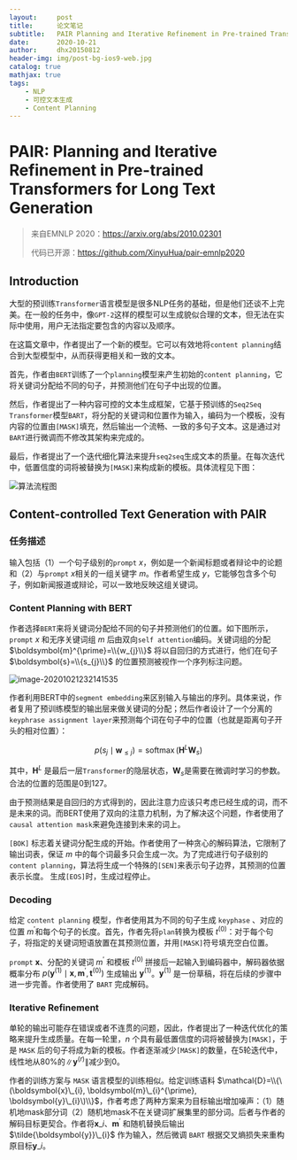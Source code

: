```yaml
---
layout:     post
title:      论文笔记
subtitle:   PAIR Planning and Iterative Refinement in Pre-trained Transformers for Long Text Generation
date:       2020-10-21
author:     dhx20150812
header-img: img/post-bg-ios9-web.jpg
catalog: true
mathjax: true
tags:
    - NLP
    - 可控文本生成
    - Content Planning
---
```


# PAIR: Planning and Iterative Refinement in Pre-trained Transformers for Long Text Generation



>   来自EMNLP 2020：<https://arxiv.org/abs/2010.02301>
>
>   代码已开源：<https://github.com/XinyuHua/pair-emnlp2020>

## Introduction

大型的预训练`Transformer`语言模型是很多NLP任务的基础，但是他们还谈不上完美。在一般的任务中，像`GPT-2`这样的模型可以生成貌似合理的文本，但无法在实际中使用，用户无法指定要包含的内容以及顺序。

在这篇文章中，作者提出了一个新的模型。它可以有效地将`content planning`结合到大型模型中，从而获得更相关和一致的文本。

首先，作者由`BERT`训练了一个`planning`模型来产生初始的`content planning`，它将关键词分配给不同的句子，并预测他们在句子中出现的位置。

然后，作者提出了一种内容可控的文本生成框架，它基于预训练的`Seq2Seq Transformer`模型`BART`，将分配的关键词和位置作为输入，编码为一个模板，没有内容的位置由`[MASK]`填充，然后输出一个流畅、一致的多句子文本。这是通过对`BART`进行微调而不修改其架构来完成的。

最后，作者提出了一个迭代细化算法来提升`seq2seq`生成文本的质量。在每次迭代中，低置信度的词将被替换为`[MASK]`来构成新的模板。具体流程见下图：

![算法流程图](https://note.youdao.com/yws/api/personal/file/WEB92b5ef04a8eaaa1f6f61f4e3ea1af796?method=download&shareKey=cfceb8148eb8f0b5d56aa6dff1b1df0b)


## Content-controlled Text Generation with PAIR

### 任务描述

输入包括（1）一个句子级别的`prompt` $x$，例如是一个新闻标题或者辩论中的论题和（2）与`prompt` $x$相关的一组关键字 $m$。作者希望生成 $y$，它能够包含多个句子，例如新闻报道或辩论，可以一致地反映这组关键词。

### Content Planning with BERT

作者选择`BERT`来将关键词分配给不同的句子并预测他们的位置。如下图所示，`prompt` $x$ 和无序关键词组 $m$ 后由双向`self attention`编码。关键词组的分配 $\boldsymbol{m}^{\prime}=\\{w_{j}\\}$ 将以自回归的方式进行，他们在句子 $\boldsymbol{s}=\\{s_{j}\\}$ 的位置预测被视作一个序列标注问题。

![image-20201021232141535](https://note.youdao.com/yws/api/personal/file/WEB1ffd3278cf7b234377bbe442fa969fe0?method=download&shareKey=296056d4ab751496c7b3577d730600d7)

作者利用BERT中的`segment embedding`来区别输入与输出的序列。具体来说，作者复用了预训练模型的输出层来做关键词的分配；然后作者设计了一个分离的`keyphrase assignment layer`来预测每个词在句子中的位置（也就是距离句子开头的相对位置）：

$$
p\left(s_{j} \mid \boldsymbol{w}_{\leq j}\right)=\operatorname{softmax}\left(\boldsymbol{H}^{L} \boldsymbol{W}_{s}\right)
$$

其中，$\boldsymbol{H}^{L}$ 是最后一层`Transformer`的隐层状态，$\boldsymbol{W}_{s}$是需要在微调时学习的参数。合法的位置的范围是0到127。

由于预测结果是自回归的方式得到的，因此注意力应该只考虑已经生成的词，而不是未来的词。而BERT使用了双向的注意力机制，为了解决这个问题，作者使用了`causal attention mask`来避免连接到未来的词上。

`[BOK]` 标志着关键词分配生成的开始。作者使用了一种贪心的解码算法，它限制了输出词表，保证 $m$ 中的每个词最多只会生成一次。为了完成进行句子级别的`content planning`，算法将生成一个特殊的`[SEN]`来表示句子边界，其预测的位置表示长度。 生成`[EOS]`时，生成过程停止。

### Decoding

给定 `content planning` 模型，作者使用其为不同的句子生成 `keyphase` 、对应的位置 $m^{'}$和每个句子的长度。首先，作者先将`plan`转换为模板 $t^{(0)}$：对于每个句子，将指定的关键词短语放置在其预测位置，并用`[MASK]`符号填充空白位置。

`prompt` $\boldsymbol{x}$、分配的关键词 $m^{'}$ 和模板 $t^{(0)}$ 拼接后一起输入到编码器中，解码器依据概率分布 $p\left(\boldsymbol{y}^{(1)} \mid \boldsymbol{x}, \boldsymbol{m}^{\prime}, \boldsymbol{t}^{(0)}\right)$ 生成输出 $\boldsymbol{y}^{(1)}$。$\boldsymbol{y}^{(1)}$ 是一份草稿，将在后续的步骤中进一步完善。作者使用了 `BART` 完成解码。

### Iterative Refinement

单轮的输出可能存在错误或者不连贯的问题，因此，作者提出了一种迭代优化的策略来提升生成质量。在每一轮里，$n$ 个具有最低置信度的词将被替换为`[MASK]`，于是 `MASK` 后的句子将成为新的模板。作者逐渐减少`[MASK]`的数量，在5轮迭代中，线性地从80%的$\left\|\boldsymbol{y}^{(r)}\right\|$减少到0。

作者的训练方案与 `MASK` 语言模型的训练相似。给定训练语料 $\mathcal{D}=\\{\(\boldsymbol{x}\_{i}, \boldsymbol{m}\_{i}^{\prime}, \boldsymbol{y}\_{i}\)\\}$，作者考虑了两种方案来为目标输出增加噪声：（1）随机地mask部分词（2）随机地mask不在关键词扩展集里的部分词。后者与作者的解码目标更契合。作者将$\boldsymbol{x}\_{i}$、$\boldsymbol{m}^{\prime}$ 和随机替换后输出 $\tilde{\boldsymbol{y}}\_{i}$ 作为输入，然后微调 `BART` 根据交叉熵损失来重构原目标$\boldsymbol{y}\_{i}$。
